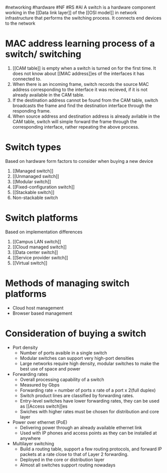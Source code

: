 #networking #hardware #NF #RS #AI
A switch is a hardware component working in the [[Data link layer]] of the [[OSI model]] in network infrastructure that performs the switching process. It connects end devices to the network

# MAC address learning process of a switch/ switching
1. [[CAM table]] is empty when a switch is turned on for the first time. It does not know about [[MAC address]]es of the interfaces it has connected to.
2. When there is an incoming frame, switch records the source MAC address corresponding to the interface it was recieved, if it is not already available in the CAM table.
3. If the destination address cannot be found from the CAM table, switch broadcasts the frame and find the destination interface through the responding frame.
4. When source address and destination address is already avilable in the CAM table, switch will simple forward the frame through the corresponding interface, rather repeating the above process.

# Switch types
Based on hardware form factors to consider when buying a new device
1. [[Managed switch]]
2. [[Unmanaged switch]]
3. [[Modular switch]]
4. [[Fixed-configuration switch]]
5. [[Stackable switch]]
6. Non-stackable switch

# Switch platforms
Based on implementation differences
1. [[Campus LAN switch]]
2. [[Cloud managed switch]]
3. [[Data center switch]]
4. [[Service provider switch]]
5. [[Virtual switch]]

# Methods of managing switch platforms
- Cloud host management
- Browser based management

# Consideration of buying a switch
- Port density
	- Number of ports avaible in a single switch
	- Modular switches can support very high-port densities
	- Large networks require high density, modular switches to make the best use of space and power
- Forwarding rates
	- Overall processing capability of a switch
	- Measured by Gbps
	- Forwarding rate = number of ports x rate of a port x 2(full duplex)
	- Switch product lines are classified by forwarding rates.
	- Entry-level switches have lower forwarding rates, they can be used as [[Access switch]]es
	- Swiches with higher rates must be chosen for distribution and core layer
- Power over ethernet (PoE)
	- Delivering power through an already available ethernet link
	- Used with IP phones and access points as they can be installed at anywhere 
- Multilayer switching
	- Build a routing table, support a few routing protocols, and forward IP packets at a rate close to that of Layer 2 forwarding.
	- Deployed in the core or distribution layer
	- Almost all switches support routing nowadays





